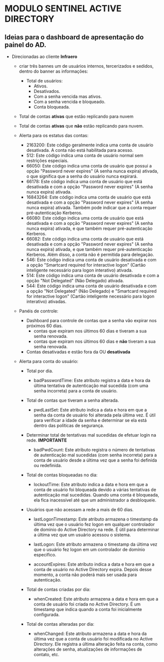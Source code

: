 # MODULO SENTINEL ACTIVE DIRECTORY


## Ideias para o dashboard de apresentação do painel do AD.

+ Direcionadas ao cliente __Infraero__
    + criar três bannes um de usuários internos, tercerizados e sedidos, dentro do banner as informações:
        - Total de usuários:
            - Ativos.
            - Desativados.
            - Com a senha vencida mas ativos.
            - Com a senha vencida e bloqueado.
            - Conta bloqueada.
    + Total de contas __ativas__ que estão replicando para nuvem
    + Total de contas __ativas__ que __não__ estão replicando para nuvem.

    + Alerta para os estatus das contas:
        - 2163200: Este código geralmente indica uma conta de usuário desativada. A conta não está habilitada para acesso.
        - 512: Este código indica uma conta de usuário normal sem restrições especiais.
        - 66050: Este código indica uma conta de usuário que possui a opção "Password never expires" (A senha nunca expira) ativada, o que significa que a senha do usuário nunca expirará.
        - 66178: Este código indica uma conta de usuário que está desativada e com a opção "Password never expires" (A senha nunca expira) ativada.
        - 16843264: Este código indica uma conta de usuário que está desativada e com a opção "Password never expires" (A senha nunca expira) ativada. Também pode indicar que a conta requer pré-autenticação Kerberos.
        - 66080: Este código indica uma conta de usuário que está desativada e com a opção "Password never expires" (A senha nunca expira) ativada, e que também requer pré-autenticação Kerberos.
        - 66082: Este código indica uma conta de usuário que está desativada e com a opção "Password never expires" (A senha nunca expira) ativada, e que também requer pré-autenticação Kerberos. Além disso, a conta não é permitida para delegação.
        - 546: Este código indica uma conta de usuário desativada e com a opção "Smartcard required for interactive logon" (Cartão inteligente necessário para logon interativo) ativada.
        - 514: Este código indica uma conta de usuário desativada e com a opção "Not Delegated" (Não Delegado) ativada.
        - 544: Este código indica uma conta de usuário desativada e com a opção "Not Delegated" (Não Delegado) e "Smartcard required for interactive logon" (Cartão inteligente necessário para logon interativo) ativadas.    

    + Panéis de controle:
        + Dashboard para controle de contas que a senha vão expirar nos próximos 60 dias.
            - contas que expiram nos últimos 60 dias e tiveram a sua senha renovada.
            - contas que expiram nos últimos 60 dias e __não__ tiveram a sua senha renovada.
        + Contas desativadas e estão fora da OU __desativada__

    + Alerta para conta do usuário:
        + Total por dia.
            - badPasswordTime: Este atributo registra a data e hora da última tentativa de autenticação mal sucedida (com uma senha incorreta) para a conta de usuário.
 
        + Total de contas que tiveram a senha alterada.
            - pwdLastSet: Este atributo indica a data e hora em que a senha da conta de usuário foi alterada pela última vez. É útil para verificar a idade da senha e determinar se ela está dentro das políticas de segurança.

        + Determinar total de tentativas mal sucedidas de efetuar login na rede. __IMPORTANTE__
            - badPwdCount: Este atributo registra o número de tentativas de autenticação mal sucedidas (com senha incorreta) para a conta de usuário desde a última vez que a senha foi definida ou redefinida.

        + Total de contas bloqueadas no dia:
            - lockoutTime: Este atributo indica a data e hora em que a conta de usuário foi bloqueada devido a várias tentativas de autenticação mal sucedidas. Quando uma conta é bloqueada, ela fica inacessível até que um administrador a desbloqueie.

        + Usuários que não acessam a rede a mais de 60 dias.
            - lastLogonTimestamp: Este atributo armazena o timestamp da última vez que o usuário fez logon em qualquer controlador de domínio do Active Directory na rede. É útil para determinar a última vez que um usuário acessou o sistema.
            - lastLogon: Este atributo armazena o timestamp da última vez que o usuário fez logon em um controlador de domínio específico.

            - accountExpires: Este atributo indica a data e hora em que a conta de usuário no Active Directory expira. Depois desse momento, a conta não poderá mais ser usada para autenticação.       

        + Total de contas criadas por dia:
            - whenCreated: Este atributo armazena a data e hora em que a conta de usuário foi criada no Active Directory. É um timestamp que indica quando a conta foi inicialmente configurada.

        + Total de contas alteradas por dia:
            - whenChanged: Este atributo armazena a data e hora da última vez que a conta de usuário foi modificada no Active Directory. Ele registra a última alteração feita na conta, como alterações de senha, atualizações de informações de contato, etc.